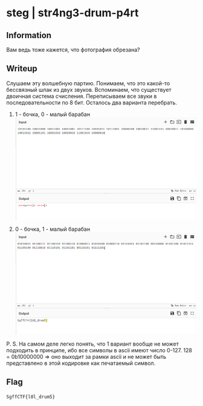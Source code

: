 # steg | str4ng3-drum-p4rt

## Information
Вам ведь тоже кажется, что фотография обрезана?

## Writeup
Слушаем эту волшебную партию. Понимаем, что это какой-то бессвязный шлак из двух звуков. Вспоминаем, что существует двоичная система счисления. Переписываем все звуки в последовательности по 8 бит. Осталось два варианта перебрать.

1. 1 - бочка, 0 - малый барабан
![alt text](img/1.png)

2. 0 - бочка, 1 - малый барабан
![alt text](img/2.png)

P. S. На самом деле легко понять, что 1 вариант вообще не может подходить в принципе, ибо все символы в ascii имеют число 0-127. 128 = 0b10000000 => оно выходит за рамки ascii и не может быть представлено в этой кодировке как печатаемый символ.

## Flag
`SgffCTF{l0l_drum5}`